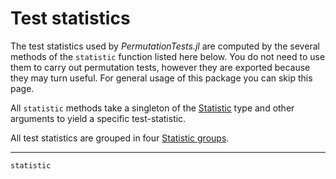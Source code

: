 # Test statistics

The test statistics used by *PermutationTests.jl* are computed by the several methods of the 
`statistic` function listed here below.
You do not need to use them to carry out permutation tests, however they are exported 
because they may turn useful. For general usage of this package you can skip this page.

All `statistic` methods take a singleton of the [Statistic](@ref) type and other arguments to yield a specific test-statistic.

All test statistics are grouped in four [Statistic groups](@ref).

---

```@docs
statistic
```

